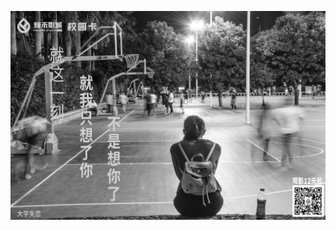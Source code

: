  ![image](https://github.com/BigBigOcean/FengHeCards/blob/master/%E6%B5%B7%E6%8A%A5%E5%9B%BE%E7%89%87/%E5%B0%B1%E8%BF%99%E4%B8%80%E5%88%BB%EF%BC%8C%E6%88%91%E5%8F%AA%E6%83%B3%E4%BA%86%E4%BD%A0%EF%BC%8C%E4%B8%8D%E6%98%AF%E6%83%B3%E4%BD%A0%E4%BA%86.jpg)
